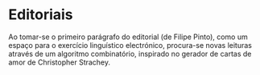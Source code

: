 # Editoriais

Ao tomar-se o primeiro parágrafo do editorial (de Filipe Pinto), como um espaço para o exercício linguístico electrónico, procura-se novas leituras através de um algoritmo combinatório, inspirado no gerador de cartas de amor de Christopher Strachey.




